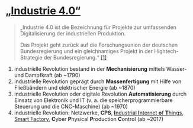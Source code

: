 # [„Industrie 4.0“](https://de.wikipedia.org/wiki/Industrie_4.0)

> „Industrie 4.0 ist die Bezeichnung für Projekte zur umfassenden Digitalisierung der industriellen Produktion.
>
> Das Projekt geht zurück auf die Forschungsunion der deutschen Bundesregierung und ein gleichnamiges Projekt in der Hightech-Strategie der Bundesregierung.“ [[1]](https://de.wikipedia.org/wiki/Industrie_4.0)

1. industrielle Revolution bestand in der **Mechanisierung** mittels Wasser- und Dampfkraft (ab ~1790)
2. industrielle Revolution geprägt durch **Massenfertigung** mit Hilfe von Fließbändern und elektrischer Energie (ab ~1870)
3. industrielle Revolution oder digitale Revolution **Automatisierung** durch Einsatz von Elektronik und IT (v. a. die speicherprogrammierbare Steuerung und die CNC-Maschine) (ab ~1970)
4. industrielle Revolution: Netzwerke, **CPS**, [**I**ndustrial **I**nternet **o**f **T**hings](https://en.wikipedia.org/wiki/Industrial_internet_of_things), [Smart Factory](https://de.wikipedia.org/wiki/Smart_Factory), **C**yber **P**hysical **P**roduction **C**ontrol (ab ~2017)
